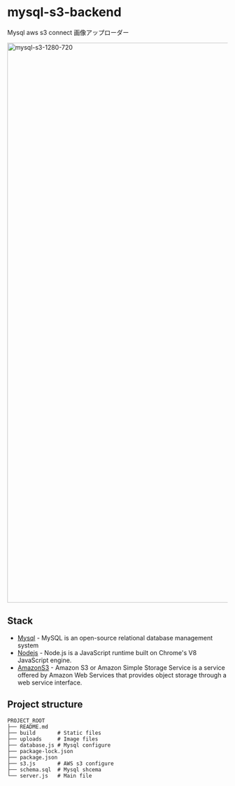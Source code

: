 # mysql-s3-backend
Mysql aws s3 connect
画像アップローダー

<img width="1280" alt="mysql-s3-1280-720" src="https://user-images.githubusercontent.com/96198088/191134989-f3ff5b6f-0c86-40da-9b71-d72b884ab01f.png">

## Stack

- [Mysql](https://www.mysql.com/jp/) - MySQL is an open-source relational database management system
- [Nodejs](https://nodejs.org/ja/) - Node.js is a JavaScript runtime built on Chrome's V8 JavaScript engine.
- [AmazonS3](https://docs.aws.amazon.com/ja_jp/AmazonS3/latest/userguide/Welcome.html) - Amazon S3 or Amazon Simple Storage Service is a service offered by Amazon Web Services that provides object storage through a web service interface.


## Project structure
```
PROJECT_ROOT
├── README.md
├── build       # Static files
├── uploads     # Image files
├── database.js # Mysql configure
├── package-lock.json
├── package.json
├── s3.js       # AWS s3 configure
├── schema.sql  # Mysql shcema
└── server.js   # Main file
```
